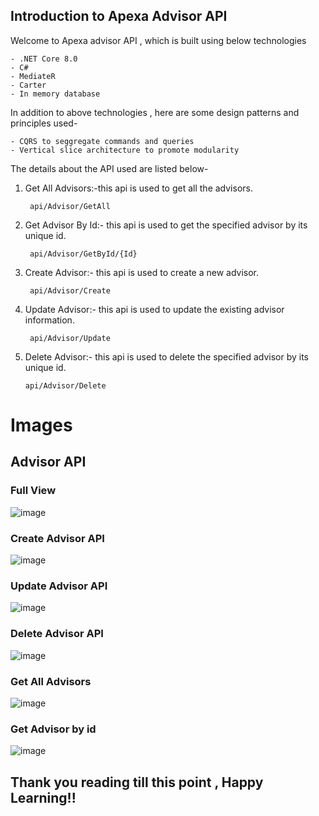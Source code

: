 ## Introduction to Apexa Advisor API

Welcome to Apexa advisor API , which is built using below technologies

    - .NET Core 8.0
    - C#
    - MediateR
    - Carter
    - In memory database

In addition to above technologies , here are some design patterns and principles used-

    - CQRS to seggregate commands and queries
    - Vertical slice architecture to promote modularity
 
The details about the API used are listed below-

1. Get All Advisors:-this api is used to get all the advisors.

        api/Advisor/GetAll

2. Get Advisor By Id:- this api is used to get the specified advisor by its unique id.

        api/Advisor/GetById/{Id}

3. Create Advisor:- this api is used to create a new advisor.

        api/Advisor/Create

4. Update Advisor:- this api is used to update the existing advisor information.
   
        api/Advisor/Update

 5. Delete Advisor:- this api is used to delete the specified advisor by its unique id.
   
        api/Advisor/Delete
  

# Images

## Advisor API
### Full View
![image](https://github.com/user-attachments/assets/b4022b60-ac02-496b-94f1-f12910bb68a9)

### Create Advisor API

![image](https://github.com/user-attachments/assets/1dd7c64e-ccc6-4e8e-873d-7a2a4208272b)


### Update Advisor API
![image](https://github.com/user-attachments/assets/9abb4b37-1575-424b-948f-4e9a973cea0d)


### Delete Advisor API
![image](https://github.com/user-attachments/assets/ce915415-1553-4036-b08f-a8fd07570814)


### Get All Advisors
![image](https://github.com/user-attachments/assets/4341df15-ddc6-436a-96b7-43480218e087)


### Get Advisor by id
![image](https://github.com/user-attachments/assets/28d3f97a-a176-4561-a234-eaf282ddc665)


## Thank you reading till this point , Happy Learning!!
